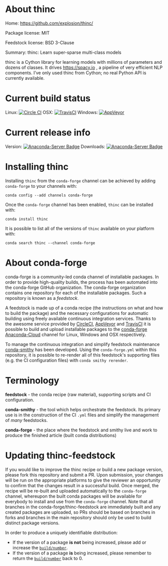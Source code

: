 About thinc
===========

Home: https://github.com/explosion/thinc/

Package license: MIT

Feedstock license: BSD 3-Clause

Summary: thinc: Learn super-sparse multi-class models

thinc is a Cython library for learning models with millions of parameters
and dozens of classes. It drives https://spacy.io , a pipeline of very
efficient NLP components. I’ve only used thinc from Cython; no real Python
API is currently available.


Current build status
====================

Linux: [![Circle CI](https://circleci.com/gh/conda-forge/thinc-feedstock.svg?style=shield)](https://circleci.com/gh/conda-forge/thinc-feedstock)
OSX: [![TravisCI](https://travis-ci.org/conda-forge/thinc-feedstock.svg?branch=master)](https://travis-ci.org/conda-forge/thinc-feedstock)
Windows: [![AppVeyor](https://ci.appveyor.com/api/projects/status/github/conda-forge/thinc-feedstock?svg=True)](https://ci.appveyor.com/project/conda-forge/thinc-feedstock/branch/master)

Current release info
====================
Version: [![Anaconda-Server Badge](https://anaconda.org/conda-forge/thinc/badges/version.svg)](https://anaconda.org/conda-forge/thinc)
Downloads: [![Anaconda-Server Badge](https://anaconda.org/conda-forge/thinc/badges/downloads.svg)](https://anaconda.org/conda-forge/thinc)

Installing thinc
================

Installing `thinc` from the `conda-forge` channel can be achieved by adding `conda-forge` to your channels with:

```
conda config --add channels conda-forge
```

Once the `conda-forge` channel has been enabled, `thinc` can be installed with:

```
conda install thinc
```

It is possible to list all of the versions of `thinc` available on your platform with:

```
conda search thinc --channel conda-forge
```


About conda-forge
=================

conda-forge is a community-led conda channel of installable packages.
In order to provide high-quality builds, the process has been automated into the
conda-forge GitHub organization. The conda-forge organization contains one repository
for each of the installable packages. Such a repository is known as a *feedstock*.

A feedstock is made up of a conda recipe (the instructions on what and how to build
the package) and the necessary configurations for automatic building using freely
available continuous integration services. Thanks to the awesome service provided by
[CircleCI](https://circleci.com/), [AppVeyor](http://www.appveyor.com/)
and [TravisCI](https://travis-ci.org/) it is possible to build and upload installable
packages to the [conda-forge](https://anaconda.org/conda-forge)
[Anaconda-Cloud](http://docs.anaconda.org/) channel for Linux, Windows and OSX respectively.

To manage the continuous integration and simplify feedstock maintenance
[conda-smithy](http://github.com/conda-forge/conda-smithy) has been developed.
Using the ``conda-forge.yml`` within this repository, it is possible to re-render all of
this feedstock's supporting files (e.g. the CI configuration files) with ``conda smithy rerender``.


Terminology
===========

**feedstock** - the conda recipe (raw material), supporting scripts and CI configuration.

**conda-smithy** - the tool which helps orchestrate the feedstock.
                   Its primary use is in the construction of the CI ``.yml`` files
                   and simplify the management of *many* feedstocks.

**conda-forge** - the place where the feedstock and smithy live and work to
                  produce the finished article (built conda distributions)


Updating thinc-feedstock
========================

If you would like to improve the thinc recipe or build a new
package version, please fork this repository and submit a PR. Upon submission,
your changes will be run on the appropriate platforms to give the reviewer an
opportunity to confirm that the changes result in a successful build. Once
merged, the recipe will be re-built and uploaded automatically to the
`conda-forge` channel, whereupon the built conda packages will be available for
everybody to install and use from the `conda-forge` channel.
Note that all branches in the conda-forge/thinc-feedstock are
immediately built and any created packages are uploaded, so PRs should be based
on branches in forks and branches in the main repository should only be used to
build distinct package versions.

In order to produce a uniquely identifiable distribution:
 * If the version of a package **is not** being increased, please add or increase
   the [``build/number``](http://conda.pydata.org/docs/building/meta-yaml.html#build-number-and-string).
 * If the version of a package **is** being increased, please remember to return
   the [``build/number``](http://conda.pydata.org/docs/building/meta-yaml.html#build-number-and-string)
   back to 0.
